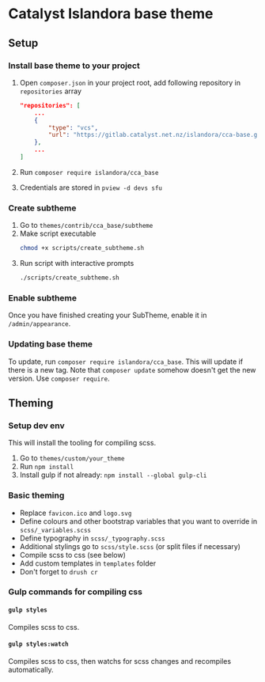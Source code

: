 # Catalyst Islandora base theme

## Setup

### Install base theme to your project

1. Open `composer.json` in your project root, add following repository in `repositories` array

   ```json
   "repositories": [
       ...
       {
           "type": "vcs",
           "url": "https://gitlab.catalyst.net.nz/islandora/cca-base.git"
       },
       ...
   ]
   ```

1. Run `composer require islandora/cca_base`
1. Credentials are stored in `pview -d devs sfu`

### Create subtheme

1. Go to `themes/contrib/cca_base/subtheme`
1. Make script executable
   ```bash
   chmod +x scripts/create_subtheme.sh
   ```
1. Run script with interactive prompts
   ```bash
   ./scripts/create_subtheme.sh
   ```

### Enable subtheme

Once you have finished creating your SubTheme, enable it in `/admin/appearance`.

### Updating base theme

To update, run `composer require islandora/cca_base`. This will update if there is a new tag.
Note that `composer update` somehow doesn't get the new version. Use `composer require`.

## Theming

### Setup dev env

This will install the tooling for compiling scss.

1. Go to `themes/custom/your_theme`
1. Run `npm install`
1. Install gulp if not already: `npm install --global gulp-cli`

### Basic theming

- Replace `favicon.ico` and `logo.svg`
- Define colours and other bootstrap variables that you want to override in `scss/_variables.scss`
- Define typography in `scss/_typography.scss`
- Additional stylings go to `scss/style.scss` (or split files if necessary)
- Compile scss to css (see below)
- Add custom templates in `templates` folder
- Don't forget to `drush cr`

### Gulp commands for compiling css

#### `gulp styles`

Compiles scss to css.

#### `gulp styles:watch`

Compiles scss to css, then watchs for scss changes and recompiles automatically.
